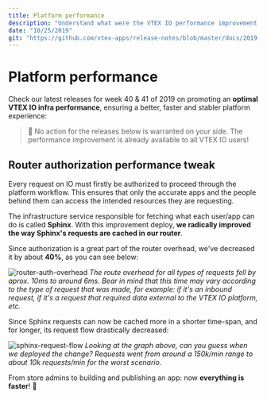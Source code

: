 ```yaml
---
title: Platform performance
description: "Understand what were the VTEX IO performance improvement key points for week 40 and 41 of 2019."
date: "10/25/2019"
git: "https://github.com/vtex-apps/release-notes/blob/master/docs/2019-week-41-42/platform-performance.md"
---
```


# Platform performance

Check our latest releases for week 40 & 41 of 2019 on promoting an **optimal VTEX IO infra performance**, ensuring a better, faster and stabler platform experience:

>:eyes: No action for the releases below is warranted on your side. The performance improvement is already available to all VTEX IO users!

## Router authorization performance tweak

Every request on IO must firstly be authorized to proceed through the platform workflow. This ensures that only the accurate apps and the people behind them can access the intended resources they are requesting.  

The infrastructure service responsible for fetching what each user/app can do is called **Sphinx**. With this improvement deploy, **we radically improved the way Sphinx's requests are cached in our router**. 

Since authorization is a great part of the router overhead, we've decreased it by about **40%**, as you can see below:

![router-auth-overhead](https://user-images.githubusercontent.com/52087100/67564592-a9f1da80-f6f9-11e9-9f85-322fc6427875.png)
_The route overhead for all types of requests fell by aprox. 10ms to around 6ms. Bear in mind that this time may vary according to the type of request that was made, for example: if it's an inbound request, if it's a request that required data external to the VTEX IO platform, etc._

Since Sphinx requests can now be cached more in a shorter time-span, and for longer, its request flow drastically decreased: 

![sphinx-request-flow](https://user-images.githubusercontent.com/52087100/67564643-c857d600-f6f9-11e9-98b3-8282ae25483b.png)
_Looking at the graph above, can you guess when we deployed the change? Requests went from around a 150k/min range to about 10k requests/min for the worst scenario._  

From store admins to building and publishing an app: now **everything is faster**! :tada:
